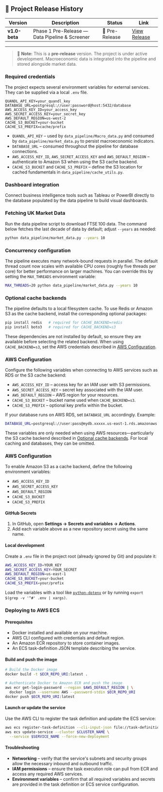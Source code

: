 ## 📢 Project Release History

| Version | Description | Status | Link |
|---|---|---|---|
| **v1.0-beta** | Phase 1 Pre-Release — Data Pipeline & Screener | 🚧 Pre-Release | [View Release](https://github.com/DataByRajesh/EquityAlphaEngine/releases/tag/v1.0-beta) |

---

> 📝 **Note:**
> This is a **pre-release** version. The project is under active development.
> Macroeconomic data is integrated into the pipeline and stored alongside market
> data.

### Required credentials

The project expects several environment variables for external services. They
can be supplied via a local `.env` file.

```env
QUANDL_API_KEY=your_quandl_key
DATABASE_URL=postgresql://user:password@host:5432/database
AWS_ACCESS_KEY_ID=your_access_key
AWS_SECRET_ACCESS_KEY=your_secret_key
AWS_DEFAULT_REGION=us-west-2
CACHE_S3_BUCKET=your-bucket
CACHE_S3_PREFIX=cache/prefix
```

- `QUANDL_API_KEY` – used by `data_pipeline/Macro_data.py` and consumed by
  `data_pipeline/market_data.py` to persist macroeconomic indicators.
- `DATABASE_URL` – consumed throughout the pipeline for database connections.
- `AWS_ACCESS_KEY_ID`, `AWS_SECRET_ACCESS_KEY` and `AWS_DEFAULT_REGION` –
  authenticate to Amazon S3 when using the S3 cache backend.
- `CACHE_S3_BUCKET` and `CACHE_S3_PREFIX` – define the S3 location for cached
  fundamentals in `data_pipeline/cache_utils.py`.

### Dashboard integration

Connect business intelligence tools such as Tableau or PowerBI directly to the
database populated by the data pipeline to build visual dashboards.

### Fetching UK Market Data

Run the data pipeline script to download FTSE 100 data. The command below
fetches the last decade of data by default; adjust `--years` as needed:

```bash
python data_pipeline/market_data.py --years 10
```


### Concurrency configuration

The pipeline executes many network-bound requests in parallel. The default
thread count now scales with available CPU cores (roughly five threads per
core) for better performance on larger machines. You can override this by
setting the `MAX_THREADS` environment variable:

```bash
MAX_THREADS=20 python data_pipeline/market_data.py --years 10
```


### Optional cache backends

The pipeline defaults to a local filesystem cache. To use Redis or Amazon S3
as the cache backend, install the corresponding optional packages:

```bash
pip install redis   # required for CACHE_BACKEND=redis
pip install boto3   # required for CACHE_BACKEND=s3
```

These dependencies are not installed by default, so ensure they are available
before selecting the related backend. When using `CACHE_BACKEND=s3`, set the
AWS credentials described in [AWS Configuration](#aws-configuration).

### AWS Configuration

Configure the following variables when connecting to AWS services such as RDS
or the S3 cache backend:

- `AWS_ACCESS_KEY_ID` – access key for an IAM user with S3 permissions.
- `AWS_SECRET_ACCESS_KEY` – secret key associated with the IAM user.
- `AWS_DEFAULT_REGION` – AWS region for your resources.
- `CACHE_S3_BUCKET` – bucket name used when `CACHE_BACKEND=s3`.
- `CACHE_S3_PREFIX` – optional key prefix within the bucket.

If your database runs on AWS RDS, set `DATABASE_URL` accordingly. Example:

```bash
DATABASE_URL=postgresql://user:pass@mydb.xxxxx.us-east-1.rds.amazonaws.com:5432/dbname
```

These variables are only needed when using AWS resources—particularly the S3
cache backend described in [Optional cache backends](#optional-cache-backends).
For local caching and databases, they can be omitted.

### AWS Configuration

To enable Amazon S3 as a cache backend, define the following environment variables:

- `AWS_ACCESS_KEY_ID`
- `AWS_SECRET_ACCESS_KEY`
- `AWS_DEFAULT_REGION`
- `CACHE_S3_BUCKET`
- `CACHE_S3_PREFIX`

#### GitHub Secrets

1. In GitHub, open **Settings → Secrets and variables → Actions**.
2. Add each variable above as a new repository secret using the same name.

#### Local development

Create a `.env` file in the project root (already ignored by Git) and populate it:

```bash
AWS_ACCESS_KEY_ID=YOUR_KEY
AWS_SECRET_ACCESS_KEY=YOUR_SECRET
AWS_DEFAULT_REGION=us-east-1
CACHE_S3_BUCKET=your-bucket
CACHE_S3_PREFIX=your/prefix
```

Load the variables with a tool like [`python-dotenv`](https://github.com/theskumar/python-dotenv) or by running `export $(grep -v '^#' .env | xargs)`.

### Deploying to AWS ECS

#### Prerequisites

- Docker installed and available on your machine.
- AWS CLI configured with credentials and default region.
- An Amazon ECR repository to store container images.
- An ECS task-definition JSON template describing the service.

#### Build and push the image

```bash
# Build the Docker image
docker build -t $ECR_REPO_URI:latest .

# Authenticate Docker to Amazon ECR and push the image
aws ecr get-login-password --region $AWS_DEFAULT_REGION | \
  docker login --username AWS --password-stdin $ECR_REPO_URI
docker push $ECR_REPO_URI:latest
```

#### Launch or update the service

Use the AWS CLI to register the task definition and update the ECS service:

```bash
aws ecs register-task-definition --cli-input-json file://task-definition.json
aws ecs update-service --cluster $CLUSTER_NAME \
  --service $SERVICE_NAME --force-new-deployment
```

#### Troubleshooting

- **Networking** – verify that the service's subnets and security groups allow the necessary inbound and outbound traffic.
- **IAM permissions** – ensure the task execution role can pull from ECR and access any required AWS services.
- **Environment variables** – confirm that all required variables and secrets are provided in the task definition or ECS service configuration.

